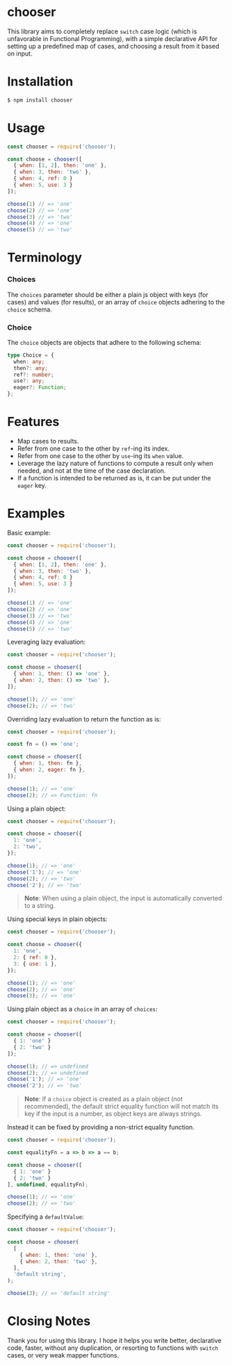 # chooser

This library aims to completely replace `switch` case logic (which is unfavorable in Functional Programming), with a
simple declarative API for setting up a predefined map of cases, and choosing a result from it based on input.

# Installation

```sh
$ npm install chooser
```

# Usage

```js
const chooser = require('chooser');

const choose = chooser([
  { when: [1, 2], then: 'one' },
  { when: 3, then: 'two' },
  { when: 4, ref: 0 }
  { when: 5, use: 3 }
]);

choose(1) // => 'one'
choose(2) // => 'one'
choose(3) // => 'two'
choose(4) // => 'one'
choose(5) // => 'two'
```

# Terminology

### Choices

The `choices` parameter should be either a plain js object with keys (for cases) and values (for results), or an array of `choice` objects adhering to the `choice` schema.

### Choice

The `choice` objects are objects that adhere to the following schema:

```ts
type Choice = {
  when: any;
  then?: any;
  ref?: number;
  use?: any;
  eager?: Function;
};
```

# Features

- Map cases to results.
- Refer from one case to the other by `ref`-ing its index.
- Refer from one case to the other by `use`-ing its `when` value.
- Leverage the lazy nature of functions to compute a result only when needed, and not at the time of the case declaration.
- If a function is intended to be returned as is, it can be put under the `eager` key.

# Examples

Basic example:

```js
const chooser = require('chooser');

const choose = chooser([
  { when: [1, 2], then: 'one' },
  { when: 3, then: 'two' },
  { when: 4, ref: 0 }
  { when: 5, use: 3 }
]);

choose(1) // => 'one'
choose(2) // => 'one'
choose(3) // => 'two'
choose(4) // => 'one'
choose(5) // => 'two'
```

Leveraging lazy evaluation:

```js
const chooser = require('chooser');

const choose = chooser([
  { when: 1, then: () => 'one' },
  { when: 2, then: () => 'two' },
]);

choose(1); // => 'one'
choose(2); // => 'two'
```

Overriding lazy evaluation to return the function as is:

```js
const chooser = require('chooser');

const fn = () => 'one';

const choose = chooser([
  { when: 1, then: fn },
  { when: 2, eager: fn },
]);

choose(1); // => 'one'
choose(2); // => Function: fn
```

Using a plain object:

```js
const chooser = require('chooser');

const choose = chooser({
  1: 'one',
  2: 'two',
});

choose(1); // => 'one'
choose('1'); // => 'one'
choose(2); // => 'two'
choose('2'); // => 'two'
```

> **Note**: When using a plain object, the input is automatically converted to a string.

Using special keys in plain objects:

```js
const chooser = require('chooser');

const choose = chooser({
  1: 'one',
  2: { ref: 0 },
  3: { use: 1 },
});

choose(1); // => 'one'
choose(2); // => 'one'
choose(3); // => 'one'
```

Using plain object as a `choice` in an array of `choices`:

```js
const chooser = require('chooser');

const choose = chooser([
  { 1: 'one' }
  { 2: 'two' }
]);

choose(1); // => undefined
choose(2); // => undefined
choose('1'); // => 'one'
choose('2'); // => 'two'
```

> **Note**: If a `choice` object is created as a plain object (not recommended), the default strict equality function will not match its key if the input is a number, as object keys are always strings.

Instead it can be fixed by providing a non-strict equality function.

```js
const chooser = require('chooser');

const equalityFn = a => b => a == b;

const choose = chooser([
  { 1: 'one' }
  { 2: 'two' }
], undefined, equalityFn);

choose(1); // => 'one'
choose(2); // => 'two'
```

Specifying a `defaultValue`:

```js
const chooser = require('chooser');

const choose = chooser(
  [
    { when: 1, then: 'one' },
    { when: 2, then: 'two' },
  ],
  'default string',
);

choose(3); // => 'default string'
```

# Closing Notes

Thank you for using this library. I hope it helps you write better, declarative code, faster, without any duplication, or resorting to functions with `switch` cases, or very weak mapper functions.
